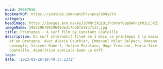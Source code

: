 ```yaml
---
uuid: 20057656
bookmarkOf: https://youtube.com/watch?v=pxyF984yVT4
category:
headImage: https://images.are.na/eyJidWNrZXQiOiJhcmVuYV9pbWFnZXMiLCJrZXkiOiIyMDA1NzY1Ni9vcmlnaW5hbF8zOTUyMjk2NzA5Mzk2NDgzZTNjN2IzNmZlMTgzNzEzMy5qcGciLCJlZGl0cyI6eyJyZXNpemUiOnsid2lkdGgiOjEyMDAsImhlaWdodCI6MTIwMCwiZml0IjoiaW5zaWRlIiwid2l0aG91dEVubGFyZ2VtZW50Ijp0cnVlfSwid2VicCI6eyJxdWFsaXR5Ijo5MH0sImpwZWciOnsicXVhbGl0eSI6OTB9LCJyb3RhdGUiOm51bGx9fQ==?bc=0
imageName: 3952296709396483e3c7b36fe1837133.jpg
title: Printemps - A surf film by Constant Couteille
description: Du surf alternatif filmé en 1 mois ce printemps à la maison en Vendée
  et en Bretagne. Avec Alexie Gauthier, Emmanuel Milet Delpech, Romane Martin, Paul-Alexis
  Leveugle, Vincent Hubert, Julien Patalano, Hugo Crescent, Mario Sire et Cnstant
  Couteille. Apparition spéciale Ewen Le Goff.
tags:
date: '2023-01-26T19:48:37.137Z'
---
```

